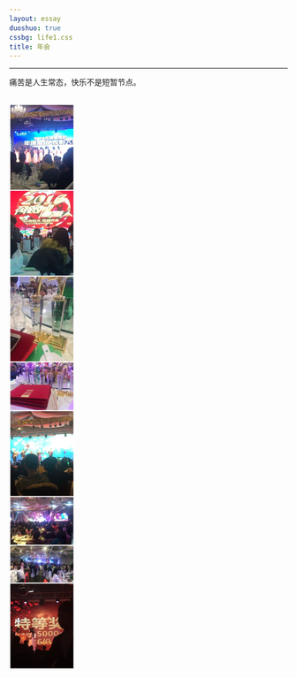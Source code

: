 ```yaml
---
layout: essay
duoshuo: true
cssbg: life1.css
title: 年会
---
```


----------


痛苦是人生常态，快乐不是短暂节点。



![](/images/diaryRes/9.jpg)
---------


